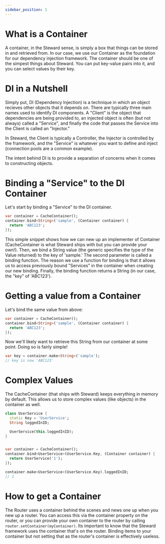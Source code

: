 ```yaml
---
sidebar_position: 1
---
```


# What is a Container

A container, in the Steward sense, is simply a box that things can be stored in and retrieved from. In our case, we use our Container as the foundation for our dependency injection framework. The container should be one of the simpest things about Steward. You can put key-value pairs into it, and you can select values by their key.

# DI in a Nutshell
Simply put, DI (Dependency Injection) is a technique in which an object recieves other objects that it depends on. There are typically three main names used to identify DI components. A "Client" is the object that dependencies are being provided to, an injected object is often (but not always) called a "Service", and finally the code that passes the Service into the Client is called an "Injector."

In Steward, the Client is typically a Controller, the Injector is controlled by the framework, and the "Service" is whatever you want to define and inject (connection pools are a common example).

The intent behind DI is to provide a separation of concerns when it comes to constructing objects.

# Binding a "Service" to the DI Container
Let's start by binding a "Service" to the DI container.

```dart
var container = CacheContainer();
container.bind<String>('sample', (Container container) {
  return 'ABC123';
});
```

This simple snippet shows how we can new up an implementer of Container (CacheContainer is what Steward ships with but you can provide your own!). Then, we bind a String value (the generic specifies the type of the Value returned) to the key of 'sample.' The second parameter is called a binding function. The reason we use a function for binding is that it allows us to access previously bound "Services" in the container when creating our new binding. Finally, the binding function returns a String (in our case, the "key" of 'ABC123').

# Getting a value from a Container

Let's bind the same value from above:

```dart
var container = CacheContainer();
container.bind<String>('sample', (Container container) {
  return 'ABC123';
});
```

Now we'll likely want to retrieve this String from our container at some point. Doing so is fairly simple!

```dart
var key = container.make<String>('sample');
// key is now 'ABC123'
```

# Complex Values
The CacheContainer (that ships with Steward) keeps everything in memory by default. This allows us to store complex values (like objects) in the container as well.

```dart
class UserService {
  static Key = 'UserService';
  String loggedInID;

  UserService(this.loggedInID);
}


var container = CacheContainer();
container.bind<UserService>(UserService.Key, (Container container) {
  return UserService('1');
});

container.make<UserService>(UserService.Key).loggedInID;
// 1
```

# How to get a Container
The Router uses a container behind the scenes and news one up when you new up a router. You can access this via the container property on the router, or you can provide your own container to the router by calling `router.setContainer(myContainer)`. Its important to know that the Steward framework uses the container that's on the router. Binding items to your container but not setting that as the router's container is effectively useless.